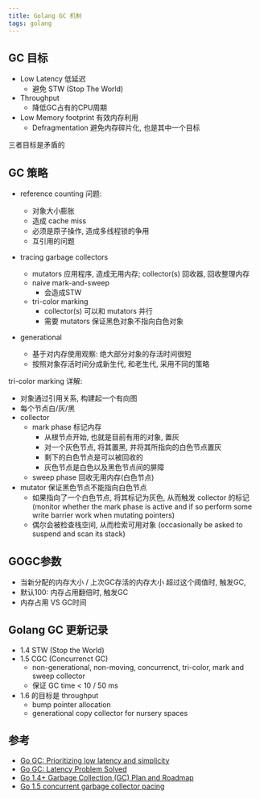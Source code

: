 ```yaml
---
title: Golang GC 机制
tags: golang
---
```


## GC 目标

- Low Latency 低延迟
    - 避免 STW (Stop The World)
- Throughput
    - 降低GC占有的CPU周期
- Low Memory footprint 有效内存利用
    - Defragmentation 避免内存碎片化, 也是其中一个目标

三者目标是矛盾的

## GC 策略

- reference counting
    问题:
    - 对象大小膨胀
    - 造成 cache miss
    - 必须是原子操作, 造成多线程锁的争用
    - 互引用的问题
- tracing garbage collectors
    - mutators 应用程序, 造成无用内存; collector(s) 回收器, 回收整理内存
    - naive mark-and-sweep
        - 会造成STW
    - tri-color marking
        - collector(s) 可以和 mutators 并行
        - 需要 mutators 保证黑色对象不指向白色对象
   
- generational
    - 基于对内存使用观察: 绝大部分对象的存活时间很短
    - 按照对象存活时间分成新生代, 和老生代, 采用不同的策略

tri-color marking 详解:

- 对象通过引用关系, 构建起一个有向图
- 每个节点白/灰/黑
- collector
    - mark phase 标记内存
        - 从根节点开始, 也就是目前有用的对象, 置灰
        - 对一个灰色节点, 将其置黑, 并将其所指向的白色节点置灰
        - 剩下的白色节点是可以被回收的
        - 灰色节点是白色以及黑色节点间的屏障
    - sweep phase 回收无用内存(白色节点)
- mutator 保证黑色节点不能指向白色节点
    - 如果指向了一个白色节点, 将其标记为灰色, 从而触发 collector 的标记 (monitor whether the mark phase is active and if so perform some write barrier work when mutating pointers)
    - 偶尔会被检查栈空间, 从而检索可用对象 (occasionally be asked to suspend and scan its stack)

## GOGC参数

- 当新分配的内存大小 / 上次GC存活的内存大小 超过这个阈值时, 触发GC,
- 默认100: 内存占用翻倍时, 触发GC
- 内存占用 VS GC时间

## Golang GC 更新记录

- 1.4 STW (Stop the World)
- 1.5 CGC (Concurrenct GC)
    - non-generational, non-moving, concurrenct, tri-color, mark and sweep collector
    - 保证 GC time < 10 / 50 ms
- 1.6 的目标是 throughput
    - bump pointer allocation
    - generational copy collector for nursery spaces

## 参考

- [Go GC: Prioritizing low latency and simplicity](https://blog.golang.org/go15gc)
- [Go GC: Latency Problem Solved](https://talks.golang.org/2015/go-gc.pdf)
- [Go 1.4+ Garbage Collection (GC) Plan and Roadmap](https://golang.org/s/go14gc)
- [Go 1.5 concurrent garbage collector pacing](https://golang.org/s/go15gcpacing)

